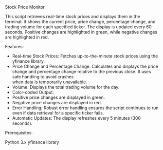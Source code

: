 Stock Price Monitor

This script retrieves real-time stock prices and displays them in the terminal. It shows the current price, price change, percentage change, and trading volume for each specified ticker. The display is updated every 60 seconds. Positive changes are highlighted in green, while negative changes are highlighted in red.

Features:

- Real-time Stock Prices: Fetches up-to-the-minute stock prices using the yfinance library.
- Price Change and Percentage Change: Calculates and displays the price change and percentage change relative to the previous close. It uses safe handling to avoid crashes   
  when data is temporarily unavailable.
- Volume: Displays the total trading volume for the day.
- Color-coded Output:
- Positive price changes are displayed in green.
- Negative price changes are displayed in red.
- Error Handling: Robust error handling ensures the script continues to run even if data retrieval for a specific ticker fails.
- Automatic Updates: The display refreshes every 5 minutes (300 seconds).

Prerequisites:

Python 3.x
yfinance library
